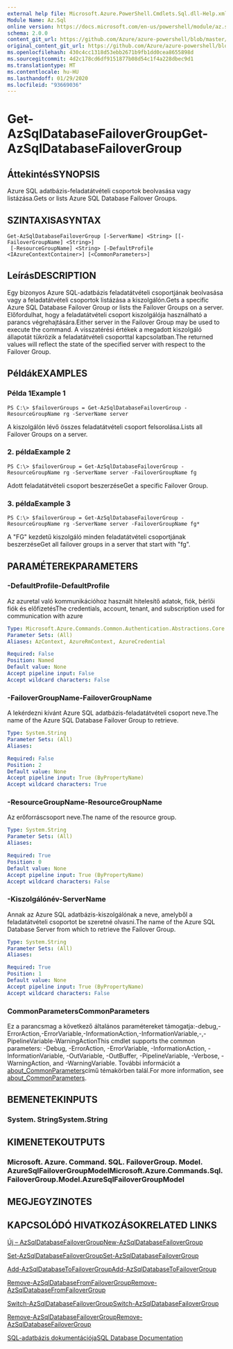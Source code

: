 ```yaml
---
external help file: Microsoft.Azure.PowerShell.Cmdlets.Sql.dll-Help.xml
Module Name: Az.Sql
online version: https://docs.microsoft.com/en-us/powershell/module/az.sql/get-azsqldatabasefailovergroup
schema: 2.0.0
content_git_url: https://github.com/Azure/azure-powershell/blob/master/src/Sql/Sql/help/Get-AzSqlDatabaseFailoverGroup.md
original_content_git_url: https://github.com/Azure/azure-powershell/blob/master/src/Sql/Sql/help/Get-AzSqlDatabaseFailoverGroup.md
ms.openlocfilehash: 430c4cc1318d53ebb2671b9fb1dd0cea8655898d
ms.sourcegitcommit: 4d2c178cd6df9151877b08d54c1f4a228dbec9d1
ms.translationtype: MT
ms.contentlocale: hu-HU
ms.lasthandoff: 01/29/2020
ms.locfileid: "93669036"
---
```

# <span data-ttu-id="c292d-101">Get-AzSqlDatabaseFailoverGroup</span><span class="sxs-lookup"><span data-stu-id="c292d-101">Get-AzSqlDatabaseFailoverGroup</span></span>

## <span data-ttu-id="c292d-102">Áttekintés</span><span class="sxs-lookup"><span data-stu-id="c292d-102">SYNOPSIS</span></span>
<span data-ttu-id="c292d-103">Azure SQL adatbázis-feladatátvételi csoportok beolvasása vagy listázása.</span><span class="sxs-lookup"><span data-stu-id="c292d-103">Gets or lists Azure SQL Database Failover Groups.</span></span>

## <span data-ttu-id="c292d-104">SZINTAXISA</span><span class="sxs-lookup"><span data-stu-id="c292d-104">SYNTAX</span></span>

```
Get-AzSqlDatabaseFailoverGroup [-ServerName] <String> [[-FailoverGroupName] <String>]
 [-ResourceGroupName] <String> [-DefaultProfile <IAzureContextContainer>] [<CommonParameters>]
```

## <span data-ttu-id="c292d-105">Leírás</span><span class="sxs-lookup"><span data-stu-id="c292d-105">DESCRIPTION</span></span>
<span data-ttu-id="c292d-106">Egy bizonyos Azure SQL-adatbázis feladatátvételi csoportjának beolvasása vagy a feladatátvételi csoportok listázása a kiszolgálón.</span><span class="sxs-lookup"><span data-stu-id="c292d-106">Gets a specific Azure SQL Database Failover Group or lists the Failover Groups on a server.</span></span>
<span data-ttu-id="c292d-107">Előfordulhat, hogy a feladatátvételi csoport kiszolgálója használható a parancs végrehajtására.</span><span class="sxs-lookup"><span data-stu-id="c292d-107">Either server in the Failover Group may be used to execute the command.</span></span> <span data-ttu-id="c292d-108">A visszatérési értékek a megadott kiszolgáló állapotát tükrözik a feladatátvételi csoporttal kapcsolatban.</span><span class="sxs-lookup"><span data-stu-id="c292d-108">The returned values will reflect the state of the specified server with respect to the Failover Group.</span></span>

## <span data-ttu-id="c292d-109">Példák</span><span class="sxs-lookup"><span data-stu-id="c292d-109">EXAMPLES</span></span>

### <span data-ttu-id="c292d-110">Példa 1</span><span class="sxs-lookup"><span data-stu-id="c292d-110">Example 1</span></span>
```
PS C:\> $failoverGroups = Get-AzSqlDatabaseFailoverGroup -ResourceGroupName rg -ServerName server
```

<span data-ttu-id="c292d-111">A kiszolgálón lévő összes feladatátvételi csoport felsorolása.</span><span class="sxs-lookup"><span data-stu-id="c292d-111">Lists all Failover Groups on a server.</span></span>

### <span data-ttu-id="c292d-112">2. példa</span><span class="sxs-lookup"><span data-stu-id="c292d-112">Example 2</span></span>
```
PS C:\> $failoverGroup = Get-AzSqlDatabaseFailoverGroup -ResourceGroupName rg -ServerName server -FailoverGroupName fg
```

<span data-ttu-id="c292d-113">Adott feladatátvételi csoport beszerzése</span><span class="sxs-lookup"><span data-stu-id="c292d-113">Get a specific Failover Group.</span></span>

### <span data-ttu-id="c292d-114">3. példa</span><span class="sxs-lookup"><span data-stu-id="c292d-114">Example 3</span></span>
```
PS C:\> $failoverGroup = Get-AzSqlDatabaseFailoverGroup -ResourceGroupName rg -ServerName server -FailoverGroupName fg*
```

<span data-ttu-id="c292d-115">A "FG" kezdetű kiszolgáló minden feladatátvételi csoportjának beszerzése</span><span class="sxs-lookup"><span data-stu-id="c292d-115">Get all failover groups in a server that start with "fg".</span></span>

## <span data-ttu-id="c292d-116">PARAMÉTEREK</span><span class="sxs-lookup"><span data-stu-id="c292d-116">PARAMETERS</span></span>

### <span data-ttu-id="c292d-117">-DefaultProfile</span><span class="sxs-lookup"><span data-stu-id="c292d-117">-DefaultProfile</span></span>
<span data-ttu-id="c292d-118">Az azuretal való kommunikációhoz használt hitelesítő adatok, fiók, bérlői fiók és előfizetés</span><span class="sxs-lookup"><span data-stu-id="c292d-118">The credentials, account, tenant, and subscription used for communication with azure</span></span>

```yaml
Type: Microsoft.Azure.Commands.Common.Authentication.Abstractions.Core.IAzureContextContainer
Parameter Sets: (All)
Aliases: AzContext, AzureRmContext, AzureCredential

Required: False
Position: Named
Default value: None
Accept pipeline input: False
Accept wildcard characters: False
```

### <span data-ttu-id="c292d-119">-FailoverGroupName</span><span class="sxs-lookup"><span data-stu-id="c292d-119">-FailoverGroupName</span></span>
<span data-ttu-id="c292d-120">A lekérdezni kívánt Azure SQL adatbázis-feladatátvételi csoport neve.</span><span class="sxs-lookup"><span data-stu-id="c292d-120">The name of the Azure SQL Database Failover Group to retrieve.</span></span>

```yaml
Type: System.String
Parameter Sets: (All)
Aliases:

Required: False
Position: 2
Default value: None
Accept pipeline input: True (ByPropertyName)
Accept wildcard characters: True
```

### <span data-ttu-id="c292d-121">-ResourceGroupName</span><span class="sxs-lookup"><span data-stu-id="c292d-121">-ResourceGroupName</span></span>
<span data-ttu-id="c292d-122">Az erőforráscsoport neve.</span><span class="sxs-lookup"><span data-stu-id="c292d-122">The name of the resource group.</span></span>

```yaml
Type: System.String
Parameter Sets: (All)
Aliases:

Required: True
Position: 0
Default value: None
Accept pipeline input: True (ByPropertyName)
Accept wildcard characters: False
```

### <span data-ttu-id="c292d-123">-Kiszolgálónév</span><span class="sxs-lookup"><span data-stu-id="c292d-123">-ServerName</span></span>
<span data-ttu-id="c292d-124">Annak az Azure SQL adatbázis-kiszolgálónak a neve, amelyből a feladatátvételi csoportot be szeretné olvasni.</span><span class="sxs-lookup"><span data-stu-id="c292d-124">The name of the Azure SQL Database Server from which to retrieve the Failover Group.</span></span>

```yaml
Type: System.String
Parameter Sets: (All)
Aliases:

Required: True
Position: 1
Default value: None
Accept pipeline input: True (ByPropertyName)
Accept wildcard characters: False
```

### <span data-ttu-id="c292d-125">CommonParameters</span><span class="sxs-lookup"><span data-stu-id="c292d-125">CommonParameters</span></span>
<span data-ttu-id="c292d-126">Ez a parancsmag a következő általános paramétereket támogatja:-debug,-ErrorAction,-ErrorVariable,-InformationAction,-InformationVariable,-,-PipelineVariable-WarningAction</span><span class="sxs-lookup"><span data-stu-id="c292d-126">This cmdlet supports the common parameters: -Debug, -ErrorAction, -ErrorVariable, -InformationAction, -InformationVariable, -OutVariable, -OutBuffer, -PipelineVariable, -Verbose, -WarningAction, and -WarningVariable.</span></span> <span data-ttu-id="c292d-127">További információt a [about_CommonParameters](https://go.microsoft.com/fwlink/?LinkID=113216)című témakörben talál.</span><span class="sxs-lookup"><span data-stu-id="c292d-127">For more information, see [about_CommonParameters](https://go.microsoft.com/fwlink/?LinkID=113216).</span></span>

## <span data-ttu-id="c292d-128">BEMENETEK</span><span class="sxs-lookup"><span data-stu-id="c292d-128">INPUTS</span></span>

### <span data-ttu-id="c292d-129">System. String</span><span class="sxs-lookup"><span data-stu-id="c292d-129">System.String</span></span>

## <span data-ttu-id="c292d-130">KIMENETEK</span><span class="sxs-lookup"><span data-stu-id="c292d-130">OUTPUTS</span></span>

### <span data-ttu-id="c292d-131">Microsoft. Azure. Command. SQL. FailoverGroup. Model. AzureSqlFailoverGroupModel</span><span class="sxs-lookup"><span data-stu-id="c292d-131">Microsoft.Azure.Commands.Sql.FailoverGroup.Model.AzureSqlFailoverGroupModel</span></span>

## <span data-ttu-id="c292d-132">MEGJEGYZI</span><span class="sxs-lookup"><span data-stu-id="c292d-132">NOTES</span></span>

## <span data-ttu-id="c292d-133">KAPCSOLÓDÓ HIVATKOZÁSOK</span><span class="sxs-lookup"><span data-stu-id="c292d-133">RELATED LINKS</span></span>

[<span data-ttu-id="c292d-134">Új – AzSqlDatabaseFailoverGroup</span><span class="sxs-lookup"><span data-stu-id="c292d-134">New-AzSqlDatabaseFailoverGroup</span></span>](./New-AzSqlDatabaseFailoverGroup.md)

[<span data-ttu-id="c292d-135">Set-AzSqlDatabaseFailoverGroup</span><span class="sxs-lookup"><span data-stu-id="c292d-135">Set-AzSqlDatabaseFailoverGroup</span></span>](./Set-AzSqlDatabaseFailoverGroup.md)

[<span data-ttu-id="c292d-136">Add-AzSqlDatabaseToFailoverGroup</span><span class="sxs-lookup"><span data-stu-id="c292d-136">Add-AzSqlDatabaseToFailoverGroup</span></span>](./Add-AzSqlDatabaseToFailoverGroup.md)

[<span data-ttu-id="c292d-137">Remove-AzSqlDatabaseFromFailoverGroup</span><span class="sxs-lookup"><span data-stu-id="c292d-137">Remove-AzSqlDatabaseFromFailoverGroup</span></span>](./Remove-AzSqlDatabaseFromFailoverGroup.md)

[<span data-ttu-id="c292d-138">Switch-AzSqlDatabaseFailoverGroup</span><span class="sxs-lookup"><span data-stu-id="c292d-138">Switch-AzSqlDatabaseFailoverGroup</span></span>](./Switch-AzSqlDatabaseFailoverGroup.md)

[<span data-ttu-id="c292d-139">Remove-AzSqlDatabaseFailoverGroup</span><span class="sxs-lookup"><span data-stu-id="c292d-139">Remove-AzSqlDatabaseFailoverGroup</span></span>](./Remove-AzSqlDatabaseFailoverGroup.md)

[<span data-ttu-id="c292d-140">SQL-adatbázis dokumentációja</span><span class="sxs-lookup"><span data-stu-id="c292d-140">SQL Database Documentation</span></span>](https://docs.microsoft.com/azure/sql-database/)
